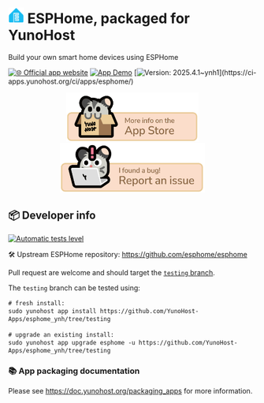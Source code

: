 <!--
N.B.: This README was automatically generated by <https://github.com/YunoHost/apps_tools/blob/main/readme_generator>
It shall NOT be edited by hand.
-->

<h1>
  <img src="https://raw.githubusercontent.com/YunoHost/apps/main/logos/esphome.png" width="32px" alt="Logo of ESPHome">
  ESPHome, packaged for YunoHost
</h1>

Build your own smart home devices using ESPHome

[![🌐 Official app website](https://img.shields.io/badge/Official_app_website-darkgreen?style=for-the-badge)](https://esphome.io/)
[![App Demo](https://img.shields.io/badge/App_Demo-blue?style=for-the-badge)](https://web.esphome.io/)
[![Version: 2025.4.1~ynh1](https://img.shields.io/badge/Version-2025.4.1~ynh1-rgba(0,150,0,1)?style=for-the-badge)](https://ci-apps.yunohost.org/ci/apps/esphome/)

<div align="center">
<a href="https://apps.yunohost.org/app/esphome"><img height="100px" src="https://github.com/YunoHost/yunohost-artwork/raw/refs/heads/main/badges/neopossum-badges/badge_more_info_on_the_appstore.svg"/></a>
<a href="https://github.com/YunoHost-Apps/esphome_ynh/issues"><img height="100px" src="https://github.com/YunoHost/yunohost-artwork/raw/refs/heads/main/badges/neopossum-badges/badge_report_an_issue.svg"/></a>
</div>

## 📦 Developer info

[![Automatic tests level](https://apps.yunohost.org/badge/cilevel/esphome)](https://ci-apps.yunohost.org/ci/apps/esphome/)

🛠️ Upstream ESPHome repository: <https://github.com/esphome/esphome>

Pull request are welcome and should target the [`testing` branch](https://github.com/YunoHost-Apps/esphome_ynh/tree/testing).

The `testing` branch can be tested using:
```
# fresh install:
sudo yunohost app install https://github.com/YunoHost-Apps/esphome_ynh/tree/testing

# upgrade an existing install:
sudo yunohost app upgrade esphome -u https://github.com/YunoHost-Apps/esphome_ynh/tree/testing
```

### 📚 App packaging documentation

Please see <https://doc.yunohost.org/packaging_apps> for more information.